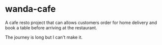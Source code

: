 # wanda-cafe
A cafe resto project that can allows customers order for home delivery and book a table before arriving at the restaurant.

The journey is long but I can't make it.
